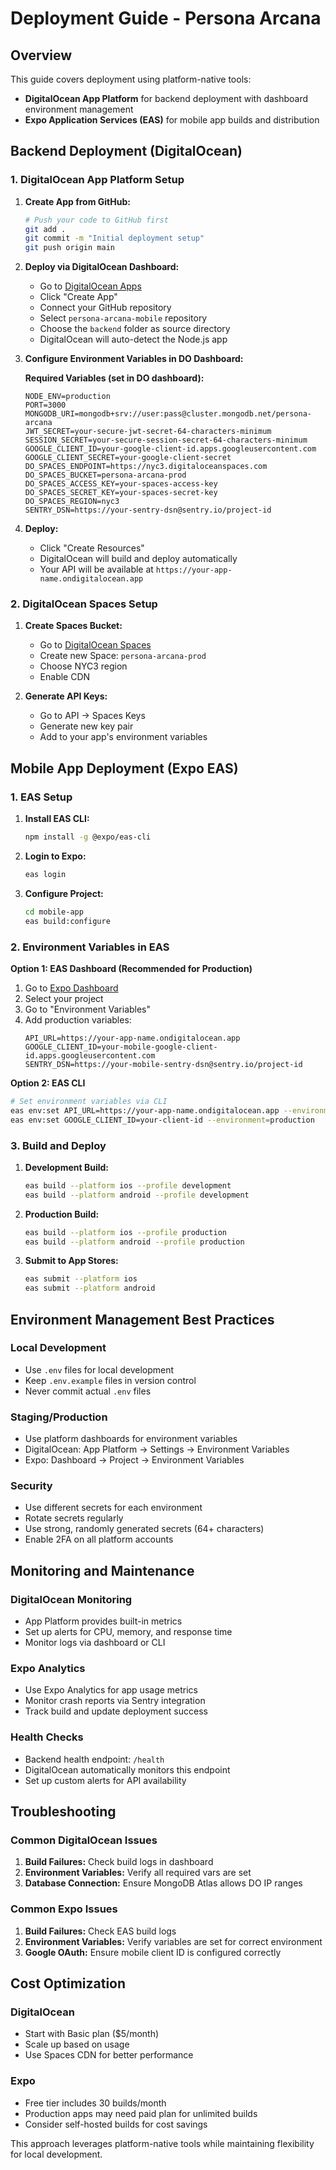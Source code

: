 # Deployment Guide - Persona Arcana

## Overview

This guide covers deployment using platform-native tools:
- **DigitalOcean App Platform** for backend deployment with dashboard environment management
- **Expo Application Services (EAS)** for mobile app builds and distribution

## Backend Deployment (DigitalOcean)

### 1. DigitalOcean App Platform Setup

1. **Create App from GitHub:**
   ```bash
   # Push your code to GitHub first
   git add .
   git commit -m "Initial deployment setup"
   git push origin main
   ```

2. **Deploy via DigitalOcean Dashboard:**
   - Go to [DigitalOcean Apps](https://cloud.digitalocean.com/apps)
   - Click "Create App"
   - Connect your GitHub repository
   - Select `persona-arcana-mobile` repository
   - Choose the `backend` folder as source directory
   - DigitalOcean will auto-detect the Node.js app

3. **Configure Environment Variables in DO Dashboard:**
   
   **Required Variables (set in DO dashboard):**
   ```
   NODE_ENV=production
   PORT=3000
   MONGODB_URI=mongodb+srv://user:pass@cluster.mongodb.net/persona-arcana
   JWT_SECRET=your-secure-jwt-secret-64-characters-minimum
   SESSION_SECRET=your-secure-session-secret-64-characters-minimum
   GOOGLE_CLIENT_ID=your-google-client-id.apps.googleusercontent.com
   GOOGLE_CLIENT_SECRET=your-google-client-secret
   DO_SPACES_ENDPOINT=https://nyc3.digitaloceanspaces.com
   DO_SPACES_BUCKET=persona-arcana-prod
   DO_SPACES_ACCESS_KEY=your-spaces-access-key
   DO_SPACES_SECRET_KEY=your-spaces-secret-key
   DO_SPACES_REGION=nyc3
   SENTRY_DSN=https://your-sentry-dsn@sentry.io/project-id
   ```

4. **Deploy:**
   - Click "Create Resources"
   - DigitalOcean will build and deploy automatically
   - Your API will be available at `https://your-app-name.ondigitalocean.app`

### 2. DigitalOcean Spaces Setup

1. **Create Spaces Bucket:**
   - Go to [DigitalOcean Spaces](https://cloud.digitalocean.com/spaces)
   - Create new Space: `persona-arcana-prod`
   - Choose NYC3 region
   - Enable CDN

2. **Generate API Keys:**
   - Go to API → Spaces Keys
   - Generate new key pair
   - Add to your app's environment variables

## Mobile App Deployment (Expo EAS)

### 1. EAS Setup

1. **Install EAS CLI:**
   ```bash
   npm install -g @expo/eas-cli
   ```

2. **Login to Expo:**
   ```bash
   eas login
   ```

3. **Configure Project:**
   ```bash
   cd mobile-app
   eas build:configure
   ```

### 2. Environment Variables in EAS

**Option 1: EAS Dashboard (Recommended for Production)**
1. Go to [Expo Dashboard](https://expo.dev/)
2. Select your project
3. Go to "Environment Variables"
4. Add production variables:
   ```
   API_URL=https://your-app-name.ondigitalocean.app
   GOOGLE_CLIENT_ID=your-mobile-google-client-id.apps.googleusercontent.com
   SENTRY_DSN=https://your-mobile-sentry-dsn@sentry.io/project-id
   ```

**Option 2: EAS CLI**
```bash
# Set environment variables via CLI
eas env:set API_URL=https://your-app-name.ondigitalocean.app --environment=production
eas env:set GOOGLE_CLIENT_ID=your-client-id --environment=production
```

### 3. Build and Deploy

1. **Development Build:**
   ```bash
   eas build --platform ios --profile development
   eas build --platform android --profile development
   ```

2. **Production Build:**
   ```bash
   eas build --platform ios --profile production
   eas build --platform android --profile production
   ```

3. **Submit to App Stores:**
   ```bash
   eas submit --platform ios
   eas submit --platform android
   ```

## Environment Management Best Practices

### Local Development
- Use `.env` files for local development
- Keep `.env.example` files in version control
- Never commit actual `.env` files

### Staging/Production
- Use platform dashboards for environment variables
- DigitalOcean: App Platform → Settings → Environment Variables
- Expo: Dashboard → Project → Environment Variables

### Security
- Use different secrets for each environment
- Rotate secrets regularly
- Use strong, randomly generated secrets (64+ characters)
- Enable 2FA on all platform accounts

## Monitoring and Maintenance

### DigitalOcean Monitoring
- App Platform provides built-in metrics
- Set up alerts for CPU, memory, and response time
- Monitor logs via dashboard or CLI

### Expo Analytics
- Use Expo Analytics for app usage metrics
- Monitor crash reports via Sentry integration
- Track build and update deployment success

### Health Checks
- Backend health endpoint: `/health`
- DigitalOcean automatically monitors this endpoint
- Set up custom alerts for API availability

## Troubleshooting

### Common DigitalOcean Issues
1. **Build Failures:** Check build logs in dashboard
2. **Environment Variables:** Verify all required vars are set
3. **Database Connection:** Ensure MongoDB Atlas allows DO IP ranges

### Common Expo Issues
1. **Build Failures:** Check EAS build logs
2. **Environment Variables:** Verify variables are set for correct environment
3. **Google OAuth:** Ensure mobile client ID is configured correctly

## Cost Optimization

### DigitalOcean
- Start with Basic plan ($5/month)
- Scale up based on usage
- Use Spaces CDN for better performance

### Expo
- Free tier includes 30 builds/month
- Production apps may need paid plan for unlimited builds
- Consider self-hosted builds for cost savings

This approach leverages platform-native tools while maintaining flexibility for local development.